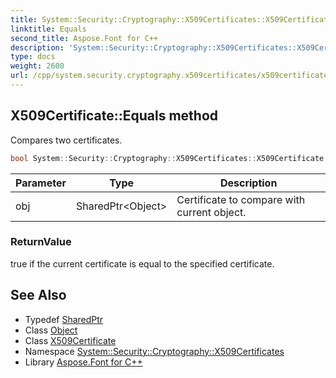 ```yaml
---
title: System::Security::Cryptography::X509Certificates::X509Certificate::Equals method
linktitle: Equals
second_title: Aspose.Font for C++
description: 'System::Security::Cryptography::X509Certificates::X509Certificate::Equals method. Compares two certificates in C++.'
type: docs
weight: 2600
url: /cpp/system.security.cryptography.x509certificates/x509certificate/equals/
---
```

## X509Certificate::Equals method


Compares two certificates.

```cpp
bool System::Security::Cryptography::X509Certificates::X509Certificate::Equals(SharedPtr<Object> obj) override
```


| Parameter | Type | Description |
| --- | --- | --- |
| obj | SharedPtr\<Object\> | Certificate to compare with current object. |

### ReturnValue

true if the current certificate is equal to the specified certificate.

## See Also

* Typedef [SharedPtr](../../../system/sharedptr/)
* Class [Object](../../../system/object/)
* Class [X509Certificate](../)
* Namespace [System::Security::Cryptography::X509Certificates](../../)
* Library [Aspose.Font for C++](../../../)
